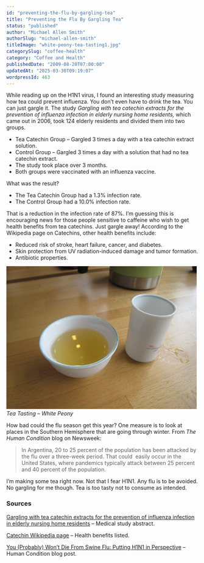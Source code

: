 ```yaml
---
id: "preventing-the-flu-by-gargling-tea"
title: "Preventing the Flu By Gargling Tea"
status: "published"
author: "Michael Allen Smith"
authorSlug: "michael-allen-smith"
titleImage: "white-peony-tea-tasting1.jpg"
categorySlug: "coffee-health"
category: "Coffee and Health"
publishedDate: "2009-08-20T07:00:00"
updatedAt: "2025-03-30T09:19:07"
wordpressId: 463
---
```


While reading up on the H1N1 virus, I found an interesting study measuring how tea could prevent influenza. You don’t even have to drink the tea. You can just gargle it. The study *Gargling with tea catechin extracts for the prevention of influenza infection in elderly nursing home residents,* which came out in 2006, took 124 elderly residents and divided them into two groups.

-   Tea Catechin Group – Gargled 3 times a day with a tea catechin extract solution.
-   Control Group – Gargled 3 times a day with a solution that had no tea catechin extract.
-   The study took place over 3 months.
-   Both groups were vaccinated with an influenza vaccine.

What was the result?

-   The Tea Catechin Group had a 1.3% infection rate.
-   The Control Group had a 10.0% infection rate.

That is a reduction in the infection rate of 87%. I’m guessing this is encouraging news for those people sensitive to caffeine who wish to get health benefits from tea catechins. Just gargle away! According to the Wikipedia page on Catechins, other health benefits include:

-   Reduced risk of stroke, heart failure, cancer, and diabetes.
-   Skin protection from UV radiation-induced damage and tumor formation.
-   Antibiotic properties.

![Tea Tasting - White Peony](white-peony-tea-tasting1.jpg)  
*Tea Tasting – White Peony*

How bad could the flu season get this year? One measure is to look at places in the Southern Hemisphere that are going through winter. From *The Human Condition* blog on Newsweek:

> In Argentina, 20 to 25 percent of the population has been attacked by the flu over a three-week period. That could  easily occur in the United States, where pandemics typically attack between 25 percent and 40 percent of the population.

I’m making some tea right now. Not that I fear H1N1. Any flu is to be avoided. No gargling for me though. Tea is too tasty not to consume as intended.

### Sources

[Gargling with tea catechin extracts for the prevention of influenza infection in elderly nursing home residents](https://pubmed.ncbi.nlm.nih.gov/16970537/) – Medical study abstract.

[Catechin Wikipedia page](https://en.wikipedia.org/wiki/Catechin#Health_benefits_of_catechins) – Health benefits listed.

[You (Probably) Won’t Die From Swine Flu: Putting H1N1 in Perspective](https://www.newsweek.com/you-probably-wont-die-swine-flu-putting-h1n1-perspective-222162) – Human Condition blog post.